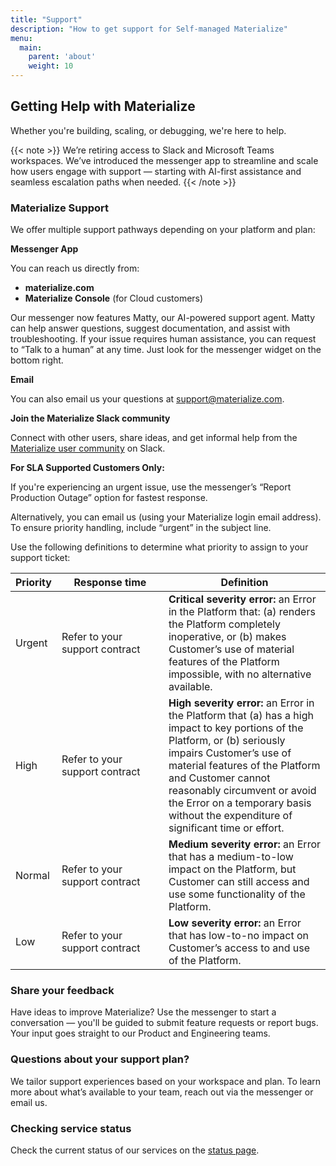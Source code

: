 ```yaml
---
title: "Support"
description: "How to get support for Self-managed Materialize"
menu:
  main:
    parent: 'about'
    weight: 10
---
```


## Getting Help with Materialize

Whether you're building, scaling, or debugging, we're here to help. 

{{< note >}}
We’re retiring access to Slack and Microsoft Teams workspaces. We’ve introduced the messenger app to streamline and scale how users engage with support — starting with AI-first assistance and seamless escalation paths when needed.
{{< /note >}}

### Materialize Support

We offer multiple support pathways depending on your platform and plan:

**Messenger App**

You can reach us directly from:
- **materialize.com**
- **Materialize Console** (for Cloud customers)

Our messenger now features Matty, our AI-powered support agent. Matty can help answer questions, suggest documentation, and assist with troubleshooting. If your issue requires human assistance, you can request to “Talk to a human” at any time. Just look for the messenger widget on the bottom right.

**Email**

You can also email us your questions at support@materialize.com. 

**Join the Materialize Slack community**

Connect with other users, share ideas, and get informal help from the [Materialize user community](https://materialize.com/s/chat) on Slack.

**For SLA Supported Customers Only:** 

If you're experiencing an urgent issue, use the messenger’s “Report Production Outage” option for fastest response. 

Alternatively, you can email us (using your Materialize login email address). To ensure priority handling, include “urgent” in the subject line.

Use the following definitions to determine what priority to assign to
your support ticket:

<table style="margin-top: 1em; margin-bottom: 1em;">
<thead>
    <tr>
        <th>Priority</th>
        <th style="min-width: 150px">Response time</th>
        <th>Definition</th>
    </tr>
</thead>
<tbody>
    <tr>
        <td>Urgent</td>
        <td>Refer to your support contract</td>
        <td>
            <strong>Critical severity error:</strong> an Error in the Platform that: (a) renders the Platform completely inoperative, or (b) makes Customer’s use of material features of the Platform impossible, with no alternative available.
        </td>
    </tr>
    <tr>
        <td>High</td>
        <td>Refer to your support contract</td>
        <td>
            <strong>High severity error:</strong> an Error in the Platform that (a) has a high impact to key portions of the Platform, or (b) seriously impairs Customer’s use of material features of the Platform and Customer cannot reasonably circumvent or avoid the Error on a temporary basis without the expenditure of significant time or effort.
        </td>
    </tr>
    <tr>
        <td>Normal</td>
        <td>Refer to your support contract</td>
        <td>
            <strong>Medium severity error:</strong> an Error that has a medium-to-low impact on the Platform, but Customer can still access and use some functionality of the Platform.
        </td>
    </tr>
    <tr>
        <td>Low</td>
        <td>Refer to your support contract</td>
        <td>
            <strong>Low severity error:</strong> an Error that has low-to-no impact on Customer’s access to and use of the Platform.
        </td>
    </tr>
</tbody>
</table>

### Share your feedback

Have ideas to improve Materialize? Use the messenger to start a conversation — you'll be guided to submit feature requests or report bugs. Your input goes straight to our Product and Engineering teams.

### Questions about your support plan?

We tailor support experiences based on your workspace and plan. To learn more about what’s available to your team, reach out via the messenger or email us.

### Checking service status

Check the current status of our services on the [status page](https://status.materialize.com).
